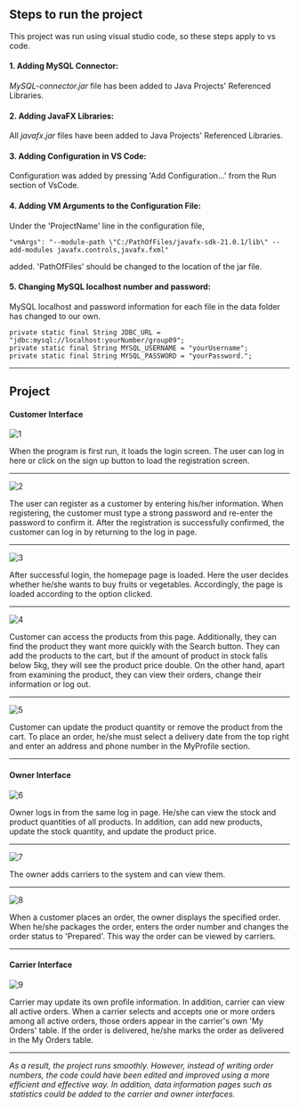 
## Steps to run the project

This project was run using visual studio code, so these steps apply to vs code.


#### 1. Adding MySQL Connector:
*MySQL-connector.jar* file has been added to Java Projects' Referenced Libraries.

#### 2. Adding JavaFX Libraries:
All *javafx.jar* files have been added to Java Projects' Referenced Libraries.

#### 3. Adding Configuration in VS Code:
Configuration was added by pressing 'Add Configuration...' from the Run section of VsCode.

#### 4. Adding VM Arguments to the Configuration File:
Under the 'ProjectName' line in the configuration file,

    "vmArgs": "--module-path \"C:/PathOfFiles/javafx-sdk-21.0.1/lib\" --add-modules javafx.controls,javafx.fxml"

added. 'PathOfFiles' should be changed to the location of the jar file.

#### 5. Changing MySQL localhost number and password:
MySQL localhost and password information for each file in the data folder has changed to our own.

    private static final String JDBC_URL = "jdbc:mysql://localhost:yourNumber/group09";
    private static final String MYSQL_USERNAME = "yourUsername";
    private static final String MYSQL_PASSWORD = "yourPassword.";



_____________


## Project

#### Customer Interface

![1](https://github.com/YamurBirinci/YOOHGreengrocer/assets/99952328/530c9bbb-ef02-482a-9c7c-15f55ab69b58)


When the program is first run, it loads the login screen. The user can log in here or click on the sign up button to load the registration screen.

___

![2](https://github.com/YamurBirinci/YOOHGreengrocer/assets/99952328/8a6f8156-fc19-488f-849b-9ac5d1aff586)


The user can register as a customer by entering his/her information. When registering, the customer must type a strong password and re-enter the password to confirm it. After the registration is successfully confirmed, the customer can log in by returning to the log in page.

___

![3](https://github.com/YamurBirinci/YOOHGreengrocer/assets/99952328/14efb8a2-b4b8-49d7-84d0-1f84d62fd3b6)


After successful login, the homepage page is loaded. Here the user decides whether he/she wants to buy fruits or vegetables. Accordingly, the page is loaded according to the option clicked.

___

![4](https://github.com/YamurBirinci/YOOHGreengrocer/assets/99952328/ca57d564-31ec-4c21-b559-fb326fabcb55)


Customer can access the products from this page. Additionally, they can find the product they want more quickly with the Search button. They can add the products to the cart, but if the amount of product in stock falls below 5kg, they will see the product price double. On the other hand, apart from examining the product, they can view their orders, change their information or log out.

___

![5](https://github.com/YamurBirinci/YOOHGreengrocer/assets/99952328/8bb5491a-5c49-4a45-884c-2568fb2f609b)

Customer can update the product quantity or remove the product from the cart. To place an order, he/she must select a delivery date from the top right and enter an address and phone number in the MyProfile section.

____

#### Owner Interface

![6](https://github.com/YamurBirinci/YOOHGreengrocer/assets/99952328/5c562112-988c-494a-a29f-2bd33b20c676)

Owner logs in from the same log in page. He/she can view the stock and product quantities of all products. In addition, can add new products, update the stock quantity, and update the product price.

___

![7](https://github.com/YamurBirinci/YOOHGreengrocer/assets/99952328/25aac43e-919e-488c-b2a6-0d901aee3c62)

The owner adds carriers to the system and can view them.

___

![8](https://github.com/YamurBirinci/YOOHGreengrocer/assets/99952328/78af611b-7a5c-43b3-a4d6-e42bb1d1a026)

When a customer places an order, the owner displays the specified order. When he/she packages the order, enters the order number and changes the order status to 'Prepared'. This way the order can be viewed by carriers.

____

#### Carrier Interface

![9](https://github.com/YamurBirinci/YOOHGreengrocer/assets/99952328/103d514d-aa21-46c9-ad64-d6b94da35d02)

Carrier may update its own profile information. In addition, carrier can view all active orders. When a carrier selects and accepts one or more orders among all active orders, those orders appear in the carrier's own 'My Orders' table. If the order is delivered, he/she marks the order as delivered in the My Orders table.


________


*As a result, the project runs smoothly. However, instead of writing order numbers, the code could have been edited and improved using a more efficient and effective way. In addition, data information pages such as statistics could be added to the carrier and owner interfaces.*



